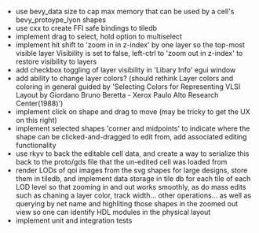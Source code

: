 - use bevy_data size to cap max memory that can be used by a cell's bevy_protoype_lyon shapes
- use cxx to create FFI safe bindings to tiledb
- implement drag to select, hold option to multiselect
- implement hit shift to 'zoom in in z-index' by one layer so the top-most visible layer Visibility is set to false, left-ctrl to 'zoom out in z-index' to restore visibility to layers
- add checkbox toggling of layer visibility in 'Libary Info' egui window
- add ability to change layer colors? (should rethink Layer colors and coloring in general guided by 'Selecting Colors for Representing VLSI Layout by Giordano Bruno Beretta - Xerox Paulo Alto Research Center(1988)')
- implement click on shape and drag to move (may be tricky to get the UX on this right)
- implement selected shapes 'corner and midpoints' to indicate where the shape can be clicked-and-dragged to edit from, add associated editing functionality
- use rkyv to back the editable cell data, and create a way to serialize this back to the proto/gds file that the un-edited cell was loaded from
- render LODs of qoi images from the svg shapes for large designs, store them in tiledb, and implement data storage in tile db for each tile of each LOD level so that zooming in and out works smoothly, as do mass edits such as chaning a layer color, track width... other operations... as well as querying by net name and highliting those shapes in the zoomed out view so one can identify HDL modules in the physical layout
- implement unit and integration tests